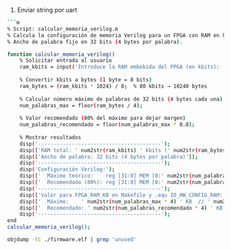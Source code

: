 

1. Enviar string por uart
```bash
```m
% Script: calcular_memoria_verilog.m
% Calcula la configuración de memoria Verilog para un FPGA con RAM en kbits.
% Ancho de palabra fijo en 32 bits (4 bytes por palabra).

function calcular_memoria_verilog()
    % Solicitar entrada al usuario
    ram_kbits = input('Introduce la RAM embebida del FPGA (en kbits): ');
    
    % Convertir kbits a bytes (1 byte = 8 bits)
    ram_bytes = (ram_kbits * 1024) / 8;  % 80 kbits → 10240 bytes
    
    % Calcular número máximo de palabras de 32 bits (4 bytes cada una)
    num_palabras_max = floor(ram_bytes / 4);
    
    % Valor recomendado (80% del máximo para dejar margen)
    num_palabras_recomendado = floor(num_palabras_max * 0.8);
    
    % Mostrar resultados
    disp('----------------------------------------');
    disp(['RAM total: ' num2str(ram_kbits) ' kbits (' num2str(ram_bytes) ' bytes)']);
    disp(['Ancho de palabra: 32 bits (4 bytes por palabra)']);
    disp('----------------------------------------');
    disp('Configuración Verilog:');
    disp(['  Máximo teórico:    reg [31:0] MEM [0:' num2str(num_palabras_max - 1) '];']);
    disp(['  Recomendado (80%): reg [31:0] MEM [0:' num2str(num_palabras_recomendado - 1) '];']);
    disp('----------------------------------------');
    disp(['Valor para FPGA_RAM_KB en Makefile y .equ IO_HW_CONFIG_RAM:']);
    disp(['  Máximo:    ' num2str(num_palabras_max * 4) ' KB  // ' num2str(num_palabras_max) ' palabras']);
    disp(['  Recomendado: ' num2str(num_palabras_recomendado * 4) ' KB  // ' num2str(num_palabras_recomendado) ' palabras']);
    disp('----------------------------------------');
end
calcular_memoria_verilog();
```

```bash
objdump -tC ./firmware.elf | grep 'unused'
```
